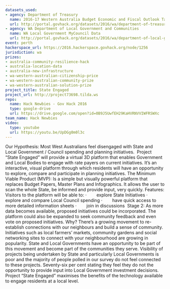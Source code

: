 ```yaml
---
datasets_used:
- agency: Department of Treasury
  name: 2016-17 Western Australia Budget Economic and Fiscal Outlook Table and Chart Data
  url: http://portal.govhack.org/datasets/2016/wa/department-of-treasury/2016-17-western-australia-budget-economic-and-fiscal-outlook-table-and-chart-data.html
- agency: WA Department of Local Government and Communities
  name: WA Local Government MyCouncil Data
  url: http://portal.govhack.org/datasets/2016/wa/department-of-local-government-and-communities/wa-local-government-mycouncil-data.html
event: perth
hackerspace_url: https://2016.hackerspace.govhack.org/node/1256
jurisdiction: wa
prizes:
- australia-community-resilience-hack
- australia-location-data
- australia-new-infrastructure
- wa-western-australian-citizenship-price
- wa-western-australian-community-prize
- wa-western-australian-solution-prize
project_title: State Engaged
project_url: http://project73698.tilda.ws
repo:
  name: Hack Newbies - Gov Hack 2016
  type: google-drive
  url: https://drive.google.com/open?id=0B9J5UwfEH29KaHVRNVVIWFRSWXc
team_name: Hack Newbies
video:
  type: youtube
  url: https://youtu.be/UpDGg0m0l3c
---
```


Our Hypothesis: Most West Australians feel disengaged with State and Local Government / Council spending and planning initiatives. 
Project “State Engaged” will provide a virtual 3D platform that enables Government and Local Bodies to engage with rate payers on current initiatives. It’s an interactive, visual platform through which residents will have an opportunity to explore, compare and participate in planning initiatives.​​​​​​​
The Minimum Viable Product (MVP): Is a simple but visually powerful platform that replaces Budget Papers, Master Plans and Infographics. It allows the user to scan the whole State, be informed and provide input, very quickly.
Features:
Visitors to the platform will be able to:
·        explore State Initiatives
·        explore and compare Local Council spending
·        have quick access to more detailed information sheets
·        join in discussions
 Stage 2: As more data becomes available, proposed initiatives could be incorporated. The platform could also be expanded to seek community feedback and even vote on proposed initiatives.
Why?
There’s a growing movement to re-establish connections with our neighbours and build a sense of community. Initiatives such as local farmers’ markets, community gardens and social networking sites to connect with your neighbourhood are growing in popularity.
State and Local Governments have an opportunity to be part of this movement and become part of the communities they serve.
Visibility of projects being undertaken by State and particularly Local Governments is poor and the majority of people polled in our survey do not feel connected to these projects. Seventy-six per cent stating they feel they do not the opportunity to provide input into Local Government investment decisions.
Project “State Engaged” maximises the benefits of the technology available to engage residents at a local level.